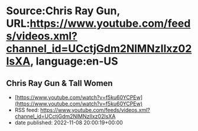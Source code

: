 # Source:Chris Ray Gun, URL:https://www.youtube.com/feeds/videos.xml?channel_id=UCctjGdm2NlMNzIlxz02IsXA, language:en-US

## Chris Ray Gun & Tall Women
 - [https://www.youtube.com/watch?v=f5ku60YCPEw](https://www.youtube.com/watch?v=f5ku60YCPEw)
 - RSS feed: https://www.youtube.com/feeds/videos.xml?channel_id=UCctjGdm2NlMNzIlxz02IsXA
 - date published: 2022-11-08 20:00:19+00:00



